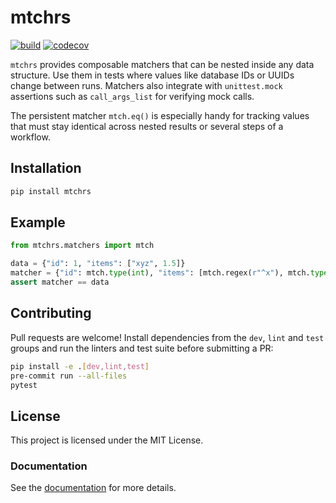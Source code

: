 # mtchrs

[![build](https://github.com/angru/mtchrs/actions/workflows/lint-and-test.yml/badge.svg)](https://github.com/angru/mtchrs/actions/workflows/lint-and-test.yml)
[![codecov](https://codecov.io/gh/angru/mtchrs/graph/badge.svg?token=HWB0SS88F0)](https://codecov.io/gh/angru/mtchrs)

`mtchrs` provides composable matchers that can be nested inside any data structure. Use them in tests where values like database IDs or UUIDs change between runs. Matchers also integrate with `unittest.mock` assertions such as `call_args_list` for verifying mock calls.

The persistent matcher `mtch.eq()` is especially handy for tracking values that must stay identical across nested results or several steps of a workflow.

## Installation

```bash
pip install mtchrs
```

## Example

```python
from mtchrs.matchers import mtch

data = {"id": 1, "items": ["xyz", 1.5]}
matcher = {"id": mtch.type(int), "items": [mtch.regex(r"^x"), mtch.type(float)]}
assert matcher == data
```

## Contributing

Pull requests are welcome! Install dependencies from the `dev`, `lint` and `test` groups and run the linters and test suite before submitting a PR:

```bash
pip install -e .[dev,lint,test]
pre-commit run --all-files
pytest
```

## License

This project is licensed under the MIT License.

### Documentation
See the [documentation](https://angru.github.io/mtchrs/) for more details.
